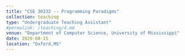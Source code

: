 ```yaml
---
title: "CSE 30332 -- Programming Paradigms"
collection: teaching
type: "Undergraduate Teaching Assistant"
#permalink: /teaching/4.md
venue: "Department of Computer Science, University of Mississippi"
date: 2020-08-15
location: "Oxford,MS"
---
```


